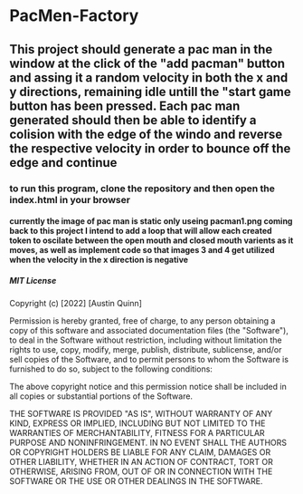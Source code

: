 # PacMen-Factory
## This project should generate a  pac man in the window at the click of the "add pacman" button and assing it a random velocity in both the x and y directions, remaining idle untill the "start game button has been pressed. Each pac man generated should then be able to identify a colision with the edge of the windo and reverse the respective velocity in order to bounce off the edge and continue

### to run this program, clone the repository and then open the index.html in your browser 

#### currently the image of pac man is static only useing pacman1.png coming back to this project I intend to add a loop that will allow each created token to oscilate between the open mouth and closed mouth varients as it moves, as well as implement code so that images 3 and 4 get utilized when the velocity in the x direction is negative

##### MIT License

Copyright (c) [2022] [Austin Quinn]

Permission is hereby granted, free of charge, to any person obtaining a copy
of this software and associated documentation files (the "Software"), to deal
in the Software without restriction, including without limitation the rights
to use, copy, modify, merge, publish, distribute, sublicense, and/or sell
copies of the Software, and to permit persons to whom the Software is
furnished to do so, subject to the following conditions:

The above copyright notice and this permission notice shall be included in all
copies or substantial portions of the Software.

THE SOFTWARE IS PROVIDED "AS IS", WITHOUT WARRANTY OF ANY KIND, EXPRESS OR
IMPLIED, INCLUDING BUT NOT LIMITED TO THE WARRANTIES OF MERCHANTABILITY,
FITNESS FOR A PARTICULAR PURPOSE AND NONINFRINGEMENT. IN NO EVENT SHALL THE
AUTHORS OR COPYRIGHT HOLDERS BE LIABLE FOR ANY CLAIM, DAMAGES OR OTHER
LIABILITY, WHETHER IN AN ACTION OF CONTRACT, TORT OR OTHERWISE, ARISING FROM,
OUT OF OR IN CONNECTION WITH THE SOFTWARE OR THE USE OR OTHER DEALINGS IN THE
SOFTWARE.
